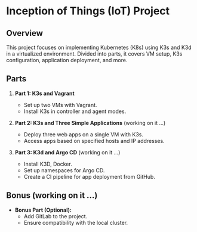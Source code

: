 # Inception of Things (IoT) Project

## Overview

This project focuses on implementing Kubernetes (K8s) using K3s and K3d in a virtualized environment. Divided into parts, it covers VM setup, K3s configuration, application deployment, and more.

## Parts

1. **Part 1: K3s and Vagrant**
   - Set up two VMs with Vagrant.
   - Install K3s in controller and agent modes.

2. **Part 2: K3s and Three Simple Applications** (working on it ...)
   - Deploy three web apps on a single VM with K3s.
   - Access apps based on specified hosts and IP addresses.

3. **Part 3: K3d and Argo CD** (working on it ...)
   - Install K3D, Docker.
   - Set up namespaces for Argo CD.
   - Create a CI pipeline for app deployment from GitHub.

## Bonus (working on it ...)

- **Bonus Part (Optional):**
   - Add GitLab to the project.
   - Ensure compatibility with the local cluster.
